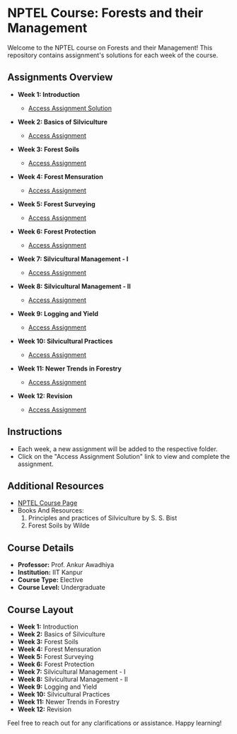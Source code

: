 # NPTEL Course: Forests and their Management

Welcome to the NPTEL course on Forests and their Management! This repository contains assignment's solutions for each week of the course.

## Assignments Overview

- **Week 1: Introduction**
  - [Access Assignment Solution](https://github.com/pralinkhaira/forests-and-their-management-nptel/blob/main/Week%201%3A%20Assignment.md)

- **Week 2: Basics of Silviculture**
  - [Access Assignment](https://github.com/pralinkhaira/forests-and-their-management-nptel/blob/main/Week%202%3A%20Assignment.md)

- **Week 3: Forest Soils**
  - [Access Assignment](https://github.com/pralinkhaira/forests-and-their-management-nptel/blob/main/Week%203%3A%20Assignment.md)

- **Week 4: Forest Mensuration**
  - [Access Assignment](link_to_assignment_4)

- **Week 5: Forest Surveying**
  - [Access Assignment](link_to_assignment_5)

- **Week 6: Forest Protection**
  - [Access Assignment](link_to_assignment_6)

- **Week 7: Silvicultural Management - I**
  - [Access Assignment](link_to_assignment_7)

- **Week 8: Silvicultural Management - II**
  - [Access Assignment](link_to_assignment_8)

- **Week 9: Logging and Yield**
  - [Access Assignment](link_to_assignment_9)

- **Week 10: Silvicultural Practices**
  - [Access Assignment](link_to_assignment_10)

- **Week 11: Newer Trends in Forestry**
  - [Access Assignment](link_to_assignment_11)

- **Week 12: Revision**
  - [Access Assignment](link_to_assignment_12)

## Instructions
- Each week, a new assignment will be added to the respective folder.
- Click on the "Access Assignment Solution" link to view and complete the assignment.

## Additional Resources
- [NPTEL Course Page](https://onlinecourses.nptel.ac.in/noc24_bt23/course)
- Books And Resources:
  1. Principles and practices of Silviculture by S. S. Bist
  2. Forest Soils by Wilde

## Course Details

- **Professor:** Prof. Ankur Awadhiya
- **Institution:** IIT Kanpur
- **Course Type:** Elective
- **Course Level:** Undergraduate

## Course Layout
- **Week  1:** Introduction
- **Week  2:** Basics of Silviculture
- **Week  3:** Forest Soils
- **Week  4:** Forest Mensuration
- **Week  5:** Forest Surveying
- **Week  6:** Forest Protection
- **Week  7:** Silvicultural Management - I
- **Week  8:** Silvicultural Management - II
- **Week  9:** Logging and Yield
- **Week 10:** Silvicultural Practices
- **Week 11:** Newer Trends in Forestry
- **Week 12:** Revision

Feel free to reach out for any clarifications or assistance. Happy learning!
